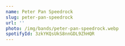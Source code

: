 ```yaml
---
name: Peter Pan Speedrock
slug: peter-pan-speedrock
url: ''
photo: /img/bands/peter-pan-speedrock.webp
spotifyId: 3zkYKQsUkS8nnGDL9ZhHQR
---
```

